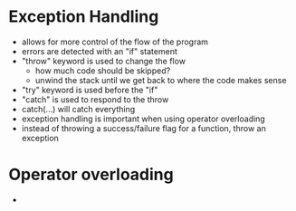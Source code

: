 # Exception Handling 
- allows for more control of the flow of the program
- errors are detected with an "if" statement
- "throw" keyword is used to change the flow  
  - how much code should be skipped? 
  - unwind the stack until we get back to where the code makes sense 
- "try" keyword is used before the "if"
- "catch" is used to respond to the throw
- catch(...) will catch everything
- exception handling is important when using operator overloading 
- instead of throwing a success/failure flag for a function, throw an exception 
 
# Operator overloading
- 
  
